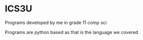 # ICS3U
Programs developed by me in grade 11 comp sci 

Programs are python based as that is the language we covered
